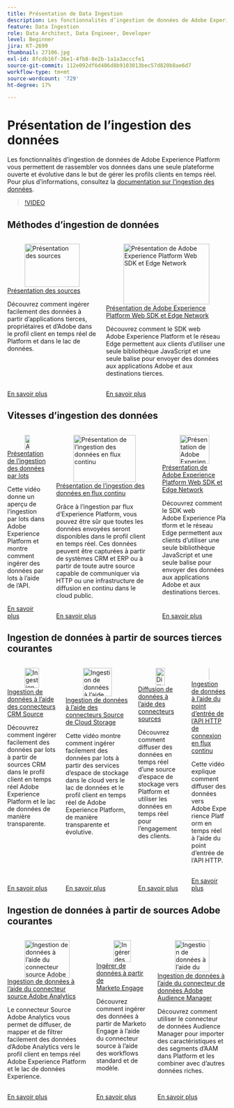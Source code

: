 ```yaml
---
title: Présentation de Data Ingestion
description: Les fonctionnalités d’ingestion de données de Adobe Experience Platform vous permettent de rassembler vos données dans une seule plateforme ouverte et évolutive dans le but de gérer un profil unifié.
feature: Data Ingestion
role: Data Architect, Data Engineer, Developer
level: Beginner
jira: KT-2699
thumbnail: 27106.jpg
exl-id: 8fcdb16f-26e1-4fb8-8e2b-1a1a3acccfe1
source-git-commit: 112e092df6d486d8b9103013bec57d820b8ae6d7
workflow-type: tm+mt
source-wordcount: '729'
ht-degree: 17%

---
```


# Présentation de l’ingestion des données

Les fonctionnalités d’ingestion de données de Adobe Experience Platform vous permettent de rassembler vos données dans une seule plateforme ouverte et évolutive dans le but de gérer les profils clients en temps réel. Pour plus d’informations, consultez la [documentation sur l’ingestion des données](https://experienceleague.adobe.com/docs/experience-platform/ingestion/home.html?lang=fr).

>[!VIDEO](https://video.tv.adobe.com/v/346831?learn=on&enablevpops&captions=fre_fr)

## Méthodes d’ingestion de données

<!-- CARDS

* ../sources/overview.md
* ../../data-collection/web-sdk/overview.md

-->
<!-- START CARDS HTML - DO NOT MODIFY BY HAND -->
<div class="columns">
    <div class="column is-half-tablet is-half-desktop is-one-third-widescreen" aria-label="Sources overview">
        <div class="card" style="height: 100%; display: flex; flex-direction: column; height: 100%;">
            <div class="card-image">
                <figure class="image x-is-16by9">
                    <a href="../sources/overview.md" title="Présentation des sources" target="_blank" rel="referrer">
                        <img class="is-bordered-r-small" src="https://video.tv.adobe.com/v/33166?format=jpeg&nocache=1740414616559&captions=fre_fr" alt="Présentation des sources"
                             style="width: 100%; aspect-ratio: 16 / 9; object-fit: cover; overflow: hidden; display: block; margin: auto;">
                    </a>
                </figure>
            </div>
            <div class="card-content is-padded-small" style="display: flex; flex-direction: column; flex-grow: 1; justify-content: space-between;">
                <div class="top-card-content">
                    <p class="headline is-size-6 has-text-weight-bold">
                        <a href="../sources/overview.md" target="_blank" rel="referrer" title="Présentation des sources">Présentation des sources</a>
                    </p>
                    <p class="is-size-6">Découvrez comment ingérer facilement des données à partir d’applications tierces, propriétaires et d’Adobe dans le profil client en temps réel de Platform et dans le lac de données.</p>
                </div>
                <a href="../sources/overview.md" target="_blank" rel="referrer" class="spectrum-Button spectrum-Button--outline spectrum-Button--primary spectrum-Button--sizeM" style="align-self: flex-start; margin-top: 1rem;">
                    <span class="spectrum-Button-label has-no-wrap has-text-weight-bold"> En savoir plus </span>
                </a>
            </div>
        </div>
    </div>
    <div class="column is-half-tablet is-half-desktop is-one-third-widescreen" aria-label="Adobe Experience Platform Web SDK and Edge Network overview">
        <div class="card" style="height: 100%; display: flex; flex-direction: column; height: 100%;">
            <div class="card-image">
                <figure class="image x-is-16by9">
                    <a href="../../data-collection/web-sdk/overview.md" title="Présentation de Adobe Experience Platform Web SDK et Edge Network" target="_blank" rel="referrer">
                        <img class="is-bordered-r-small" src="https://video.tv.adobe.com/v/37259?format=jpeg&nocache=1740414616573&captions=fre_fr" alt="Présentation de Adobe Experience Platform Web SDK et Edge Network"
                             style="width: 100%; aspect-ratio: 16 / 9; object-fit: cover; overflow: hidden; display: block; margin: auto;">
                    </a>
                </figure>
            </div>
            <div class="card-content is-padded-small" style="display: flex; flex-direction: column; flex-grow: 1; justify-content: space-between;">
                <div class="top-card-content">
                    <p class="headline is-size-6 has-text-weight-bold">
                        <a href="../../data-collection/web-sdk/overview.md" target="_blank" rel="referrer" title="Présentation de Adobe Experience Platform Web SDK et Edge Network">Présentation de Adobe Experience Platform Web SDK et Edge Network</a>
                    </p>
                    <p class="is-size-6">Découvrez comment le SDK web Adobe Experience Platform et le réseau Edge permettent aux clients d’utiliser une seule bibliothèque JavaScript et une seule balise pour envoyer des données aux applications Adobe et aux destinations tierces.</p>
                </div>
                <a href="../../data-collection/web-sdk/overview.md" target="_blank" rel="referrer" class="spectrum-Button spectrum-Button--outline spectrum-Button--primary spectrum-Button--sizeM" style="align-self: flex-start; margin-top: 1rem;">
                    <span class="spectrum-Button-label has-no-wrap has-text-weight-bold"> En savoir plus </span>
                </a>
            </div>
        </div>
    </div>
</div>
<!-- END CARDS HTML - DO NOT MODIFY BY HAND -->

## Vitesses d’ingestion des données

<!-- CARDS

* batch-ingestion-overview.md
* understanding-streaming-ingestion.md
* ../../data-collection/web-sdk/overview.md

-->
<!-- START CARDS HTML - DO NOT MODIFY BY HAND -->
<div class="columns">
    <div class="column is-half-tablet is-half-desktop is-one-third-widescreen" aria-label="Batch Data Ingestion Overview">
        <div class="card" style="height: 100%; display: flex; flex-direction: column; height: 100%;">
            <div class="card-image">
                <figure class="image x-is-16by9">
                    <a href="batch-ingestion-overview.md" title="Aperçu de l’ingestion des données par lots" target="_blank" rel="referrer">
                        <img class="is-bordered-r-small" src="https://video.tv.adobe.com/v/345661?format=jpeg&nocache=1740414616813&captions=fre_fr" alt="Aperçu de l’ingestion des données par lots"
                             style="width: 100%; aspect-ratio: 16 / 9; object-fit: cover; overflow: hidden; display: block; margin: auto;">
                    </a>
                </figure>
            </div>
            <div class="card-content is-padded-small" style="display: flex; flex-direction: column; flex-grow: 1; justify-content: space-between;">
                <div class="top-card-content">
                    <p class="headline is-size-6 has-text-weight-bold">
                        <a href="batch-ingestion-overview.md" target="_blank" rel="referrer" title="Aperçu de l’ingestion des données par lots">Présentation de l’ingestion des données par lots</a>
                    </p>
                    <p class="is-size-6">Cette vidéo donne un aperçu de l’ingestion par lots dans Adobe Experience Platform et montre comment ingérer des données par lots à l’aide de l’API.</p>
                </div>
                <a href="batch-ingestion-overview.md" target="_blank" rel="referrer" class="spectrum-Button spectrum-Button--outline spectrum-Button--primary spectrum-Button--sizeM" style="align-self: flex-start; margin-top: 1rem;">
                    <span class="spectrum-Button-label has-no-wrap has-text-weight-bold"> En savoir plus </span>
                </a>
            </div>
        </div>
    </div>
    <div class="column is-half-tablet is-half-desktop is-one-third-widescreen" aria-label="Streaming data ingestion overview">
        <div class="card" style="height: 100%; display: flex; flex-direction: column; height: 100%;">
            <div class="card-image">
                <figure class="image x-is-16by9">
                    <a href="understanding-streaming-ingestion.md" title="Présentation de l’ingestion des données en flux continu" target="_blank" rel="referrer">
                        <img class="is-bordered-r-small" src="https://video.tv.adobe.com/v/31636?format=jpeg&nocache=1740414616825&captions=fre_fr" alt="Présentation de l’ingestion des données en flux continu"
                             style="width: 100%; aspect-ratio: 16 / 9; object-fit: cover; overflow: hidden; display: block; margin: auto;">
                    </a>
                </figure>
            </div>
            <div class="card-content is-padded-small" style="display: flex; flex-direction: column; flex-grow: 1; justify-content: space-between;">
                <div class="top-card-content">
                    <p class="headline is-size-6 has-text-weight-bold">
                        <a href="understanding-streaming-ingestion.md" target="_blank" rel="referrer" title="Présentation de l’ingestion des données en flux continu">Présentation de l’ingestion des données en flux continu</a>
                    </p>
                    <p class="is-size-6">Grâce à l’ingestion par flux d’Experience Platform, vous pouvez être sûr que toutes les données envoyées seront disponibles dans le profil client en temps réel. Ces données peuvent être capturées à partir de systèmes CRM et ERP ou à partir de toute autre source capable de communiquer via HTTP ou une infrastructure de diffusion en continu dans le cloud public.</p>
                </div>
                <a href="understanding-streaming-ingestion.md" target="_blank" rel="referrer" class="spectrum-Button spectrum-Button--outline spectrum-Button--primary spectrum-Button--sizeM" style="align-self: flex-start; margin-top: 1rem;">
                    <span class="spectrum-Button-label has-no-wrap has-text-weight-bold"> En savoir plus </span>
                </a>
            </div>
        </div>
    </div>
    <div class="column is-half-tablet is-half-desktop is-one-third-widescreen" aria-label="Adobe Experience Platform Web SDK and Edge Network overview">
        <div class="card" style="height: 100%; display: flex; flex-direction: column; height: 100%;">
            <div class="card-image">
                <figure class="image x-is-16by9">
                    <a href="../../data-collection/web-sdk/overview.md" title="Présentation de Adobe Experience Platform Web SDK et Edge Network" target="_blank" rel="referrer">
                        <img class="is-bordered-r-small" src="https://video.tv.adobe.com/v/37259?format=jpeg&nocache=1740414616799&captions=fre_fr" alt="Présentation de Adobe Experience Platform Web SDK et Edge Network"
                             style="width: 100%; aspect-ratio: 16 / 9; object-fit: cover; overflow: hidden; display: block; margin: auto;">
                    </a>
                </figure>
            </div>
            <div class="card-content is-padded-small" style="display: flex; flex-direction: column; flex-grow: 1; justify-content: space-between;">
                <div class="top-card-content">
                    <p class="headline is-size-6 has-text-weight-bold">
                        <a href="../../data-collection/web-sdk/overview.md" target="_blank" rel="referrer" title="Présentation de Adobe Experience Platform Web SDK et Edge Network">Présentation de Adobe Experience Platform Web SDK et Edge Network</a>
                    </p>
                    <p class="is-size-6">Découvrez comment le SDK web Adobe Experience Platform et le réseau Edge permettent aux clients d’utiliser une seule bibliothèque JavaScript et une seule balise pour envoyer des données aux applications Adobe et aux destinations tierces.</p>
                </div>
                <a href="../../data-collection/web-sdk/overview.md" target="_blank" rel="referrer" class="spectrum-Button spectrum-Button--outline spectrum-Button--primary spectrum-Button--sizeM" style="align-self: flex-start; margin-top: 1rem;">
                    <span class="spectrum-Button-label has-no-wrap has-text-weight-bold"> En savoir plus </span>
                </a>
            </div>
        </div>
    </div>
</div>
<!-- END CARDS HTML - DO NOT MODIFY BY HAND -->

## Ingestion de données à partir de sources tierces courantes

<!-- CARDS

* ../sources/ingest-data-from-crm.md
* ../sources/ingest-data-from-cloud-storage.md
* ../sources/streaming-ingestion-source-connector.md
* ../sources/streaming-ingestion-http-api.md
-->
<!-- START CARDS HTML - DO NOT MODIFY BY HAND -->
<div class="columns">
    <div class="column is-half-tablet is-half-desktop is-one-third-widescreen" aria-label="Ingest Data using CRM Source Connectors">
        <div class="card" style="height: 100%; display: flex; flex-direction: column; height: 100%;">
            <div class="card-image">
                <figure class="image x-is-16by9">
                    <a href="../sources/ingest-data-from-crm.md" title="Ingestion de données à l’aide des connecteurs CRM Source" target="_blank" rel="referrer">
                        <img class="is-bordered-r-small" src="https://video.tv.adobe.com/v/33160?format=jpeg&nocache=1740414616941&captions=fre_fr" alt="Ingestion de données à l’aide des connecteurs CRM Source"
                             style="width: 100%; aspect-ratio: 16 / 9; object-fit: cover; overflow: hidden; display: block; margin: auto;">
                    </a>
                </figure>
            </div>
            <div class="card-content is-padded-small" style="display: flex; flex-direction: column; flex-grow: 1; justify-content: space-between;">
                <div class="top-card-content">
                    <p class="headline is-size-6 has-text-weight-bold">
                        <a href="../sources/ingest-data-from-crm.md" target="_blank" rel="referrer" title="Ingestion de données à l’aide des connecteurs CRM Source">Ingestion de données à l’aide des connecteurs CRM Source</a>
                    </p>
                    <p class="is-size-6">Découvrez comment ingérer facilement des données par lots à partir de sources CRM dans le profil client en temps réel Adobe Experience Platform et le lac de données de manière transparente.</p>
                </div>
                <a href="../sources/ingest-data-from-crm.md" target="_blank" rel="referrer" class="spectrum-Button spectrum-Button--outline spectrum-Button--primary spectrum-Button--sizeM" style="align-self: flex-start; margin-top: 1rem;">
                    <span class="spectrum-Button-label has-no-wrap has-text-weight-bold"> En savoir plus </span>
                </a>
            </div>
        </div>
    </div>
    <div class="column is-half-tablet is-half-desktop is-one-third-widescreen" aria-label="Ingest Data using Cloud Storage Source Connectors">
        <div class="card" style="height: 100%; display: flex; flex-direction: column; height: 100%;">
            <div class="card-image">
                <figure class="image x-is-16by9">
                    <a href="../sources/ingest-data-from-cloud-storage.md" title="Ingestion de données à l’aide des connecteurs Source de Cloud Storage" target="_blank" rel="referrer">
                        <img class="is-bordered-r-small" src="https://video.tv.adobe.com/v/33156?format=jpeg&nocache=1740414616962&captions=fre_fr" alt="Ingestion de données à l’aide des connecteurs Source de Cloud Storage"
                             style="width: 100%; aspect-ratio: 16 / 9; object-fit: cover; overflow: hidden; display: block; margin: auto;">
                    </a>
                </figure>
            </div>
            <div class="card-content is-padded-small" style="display: flex; flex-direction: column; flex-grow: 1; justify-content: space-between;">
                <div class="top-card-content">
                    <p class="headline is-size-6 has-text-weight-bold">
                        <a href="../sources/ingest-data-from-cloud-storage.md" target="_blank" rel="referrer" title="Ingestion de données à l’aide des connecteurs Source de Cloud Storage">Ingestion de données à l’aide des connecteurs Source de Cloud Storage</a>
                    </p>
                    <p class="is-size-6">Cette vidéo montre comment ingérer facilement des données par lots à partir des services d’espace de stockage dans le cloud vers le lac de données et le profil client en temps réel de Adobe Experience Platform, de manière transparente et évolutive.</p>
                </div>
                <a href="../sources/ingest-data-from-cloud-storage.md" target="_blank" rel="referrer" class="spectrum-Button spectrum-Button--outline spectrum-Button--primary spectrum-Button--sizeM" style="align-self: flex-start; margin-top: 1rem;">
                    <span class="spectrum-Button-label has-no-wrap has-text-weight-bold"> En savoir plus </span>
                </a>
            </div>
        </div>
    </div>
    <div class="column is-half-tablet is-half-desktop is-one-third-widescreen" aria-label="Stream data using Source Connectors">
        <div class="card" style="height: 100%; display: flex; flex-direction: column; height: 100%;">
            <div class="card-image">
                <figure class="image x-is-16by9">
                    <a href="../sources/streaming-ingestion-source-connector.md" title="Diffusion de données en continu à l’aide des connecteurs Source" target="_blank" rel="referrer">
                        <img class="is-bordered-r-small" src="https://video.tv.adobe.com/v/3410103?format=jpeg&nocache=1740414616930&captions=fre_fr" alt="Diffusion de données en continu à l’aide des connecteurs Source"
                             style="width: 100%; aspect-ratio: 16 / 9; object-fit: cover; overflow: hidden; display: block; margin: auto;">
                    </a>
                </figure>
            </div>
            <div class="card-content is-padded-small" style="display: flex; flex-direction: column; flex-grow: 1; justify-content: space-between;">
                <div class="top-card-content">
                    <p class="headline is-size-6 has-text-weight-bold">
                        <a href="../sources/streaming-ingestion-source-connector.md" target="_blank" rel="referrer" title="Diffusion de données en continu à l’aide des connecteurs Source">Diffusion de données à l’aide des connecteurs sources</a>
                    </p>
                    <p class="is-size-6">Découvrez comment diffuser des données en temps réel d’une source d’espace de stockage vers Platform et utiliser les données en temps réel pour l’engagement des clients.</p>
                </div>
                <a href="../sources/streaming-ingestion-source-connector.md" target="_blank" rel="referrer" class="spectrum-Button spectrum-Button--outline spectrum-Button--primary spectrum-Button--sizeM" style="align-self: flex-start; margin-top: 1rem;">
                    <span class="spectrum-Button-label has-no-wrap has-text-weight-bold"> En savoir plus </span>
                </a>
            </div>
        </div>
    </div>
    <div class="column is-half-tablet is-half-desktop is-one-third-widescreen" aria-label="Ingest Data using Streaming Connection HTTP API endpoint">
        <div class="card" style="height: 100%; display: flex; flex-direction: column; height: 100%;">
            <div class="card-image">
                <figure class="image x-is-16by9">
                    <a href="../sources/streaming-ingestion-http-api.md" title="Ingestion de données à l’aide du point d’entrée de l’API HTTP de connexion en flux continu" target="_blank" rel="referrer">
                        <img class="is-bordered-r-small" src="https://video.tv.adobe.com/v/3410928?format=jpeg&nocache=1740414616952&captions=fre_fr" alt="Ingestion de données à l’aide du point d’entrée de l’API HTTP de connexion en flux continu"
                             style="width: 100%; aspect-ratio: 16 / 9; object-fit: cover; overflow: hidden; display: block; margin: auto;">
                    </a>
                </figure>
            </div>
            <div class="card-content is-padded-small" style="display: flex; flex-direction: column; flex-grow: 1; justify-content: space-between;">
                <div class="top-card-content">
                    <p class="headline is-size-6 has-text-weight-bold">
                        <a href="../sources/streaming-ingestion-http-api.md" target="_blank" rel="referrer" title="Ingestion de données à l’aide du point d’entrée de l’API HTTP de connexion en flux continu">Ingestion de données à l’aide du point d’entrée de l’API HTTP de connexion en flux continu</a>
                    </p>
                    <p class="is-size-6">Cette vidéo explique comment diffuser des données vers Adobe Experience Platform en temps réel à l’aide du point d’entrée de l’API HTTP.</p>
                </div>
                <a href="../sources/streaming-ingestion-http-api.md" target="_blank" rel="referrer" class="spectrum-Button spectrum-Button--outline spectrum-Button--primary spectrum-Button--sizeM" style="align-self: flex-start; margin-top: 1rem;">
                    <span class="spectrum-Button-label has-no-wrap has-text-weight-bold"> En savoir plus </span>
                </a>
            </div>
        </div>
    </div>
</div>
<!-- END CARDS HTML - DO NOT MODIFY BY HAND -->

## Ingestion de données à partir de sources Adobe courantes

<!-- CARDS

* ../sources/ingest-data-from-adobe-analytics.md
* ../sources/ingest-data-from-marketo.md
* ../sources/ingest-data-from-aam.md

-->
<!-- START CARDS HTML - DO NOT MODIFY BY HAND -->
<div class="columns">
    <div class="column is-half-tablet is-half-desktop is-one-third-widescreen" aria-label="Ingest data using the Adobe Analytics source connector">
        <div class="card" style="height: 100%; display: flex; flex-direction: column; height: 100%;">
            <div class="card-image">
                <figure class="image x-is-16by9">
                    <a href="../sources/ingest-data-from-adobe-analytics.md" title="Ingestion de données à l’aide du connecteur source Adobe Analytics" target="_blank" rel="referrer">
                        <img class="is-bordered-r-small" src="https://video.tv.adobe.com/v/3430255?format=jpeg&nocache=1740414617197&captions=fre_fr" alt="Ingestion de données à l’aide du connecteur source Adobe Analytics"
                             style="width: 100%; aspect-ratio: 16 / 9; object-fit: cover; overflow: hidden; display: block; margin: auto;">
                    </a>
                </figure>
            </div>
            <div class="card-content is-padded-small" style="display: flex; flex-direction: column; flex-grow: 1; justify-content: space-between;">
                <div class="top-card-content">
                    <p class="headline is-size-6 has-text-weight-bold">
                        <a href="../sources/ingest-data-from-adobe-analytics.md" target="_blank" rel="referrer" title="Ingestion de données à l’aide du connecteur source Adobe Analytics">Ingestion de données à l’aide du connecteur source Adobe Analytics</a>
                    </p>
                    <p class="is-size-6">Le connecteur Source Adobe Analytics vous permet de diffuser, de mapper et de filtrer facilement des données d’Adobe Analytics vers le profil client en temps réel Adobe Experience Platform et le lac de données Experience.</p>
                </div>
                <a href="../sources/ingest-data-from-adobe-analytics.md" target="_blank" rel="referrer" class="spectrum-Button spectrum-Button--outline spectrum-Button--primary spectrum-Button--sizeM" style="align-self: flex-start; margin-top: 1rem;">
                    <span class="spectrum-Button-label has-no-wrap has-text-weight-bold"> En savoir plus </span>
                </a>
            </div>
        </div>
    </div>
    <div class="column is-half-tablet is-half-desktop is-one-third-widescreen" aria-label="Ingest data from Marketo Engage">
        <div class="card" style="height: 100%; display: flex; flex-direction: column; height: 100%;">
            <div class="card-image">
                <figure class="image x-is-16by9">
                    <a href="../sources/ingest-data-from-marketo.md" title="Ingérer des données à partir de Marketo Engage" target="_blank" rel="referrer">
                        <img class="is-bordered-r-small" src="https://video.tv.adobe.com/v/3451862?format=jpeg&nocache=1740414617186&captions=fre_fr" alt="Ingérer des données à partir de Marketo Engage"
                             style="width: 100%; aspect-ratio: 16 / 9; object-fit: cover; overflow: hidden; display: block; margin: auto;">
                    </a>
                </figure>
            </div>
            <div class="card-content is-padded-small" style="display: flex; flex-direction: column; flex-grow: 1; justify-content: space-between;">
                <div class="top-card-content">
                    <p class="headline is-size-6 has-text-weight-bold">
                        <a href="../sources/ingest-data-from-marketo.md" target="_blank" rel="referrer" title="Ingérer des données à partir de Marketo Engage">Ingérer de données à partir de Marketo Engage</a>
                    </p>
                    <p class="is-size-6">Découvrez comment ingérer des données à partir de Marketo Engage à l’aide du connecteur source à l’aide des workflows standard et de modèle.</p>
                </div>
                <a href="../sources/ingest-data-from-marketo.md" target="_blank" rel="referrer" class="spectrum-Button spectrum-Button--outline spectrum-Button--primary spectrum-Button--sizeM" style="align-self: flex-start; margin-top: 1rem;">
                    <span class="spectrum-Button-label has-no-wrap has-text-weight-bold"> En savoir plus </span>
                </a>
            </div>
        </div>
    </div>
    <div class="column is-half-tablet is-half-desktop is-one-third-widescreen" aria-label="Ingest data using the Adobe Audience Manager data connector">
        <div class="card" style="height: 100%; display: flex; flex-direction: column; height: 100%;">
            <div class="card-image">
                <figure class="image x-is-16by9">
                    <a href="../sources/ingest-data-from-aam.md" title="Ingestion de données à l’aide du connecteur de données Adobe Audience Manager" target="_blank" rel="referrer">
                        <img class="is-bordered-r-small" src="https://video.tv.adobe.com/v/346984/?format=jpeg&nocache=1740414617207&captions=fre_fr" alt="Ingestion de données à l’aide du connecteur de données Adobe Audience Manager"
                             style="width: 100%; aspect-ratio: 16 / 9; object-fit: cover; overflow: hidden; display: block; margin: auto;">
                    </a>
                </figure>
            </div>
            <div class="card-content is-padded-small" style="display: flex; flex-direction: column; flex-grow: 1; justify-content: space-between;">
                <div class="top-card-content">
                    <p class="headline is-size-6 has-text-weight-bold">
                        <a href="../sources/ingest-data-from-aam.md" target="_blank" rel="referrer" title="Ingestion de données à l’aide du connecteur de données Adobe Audience Manager">Ingestion de données à l’aide du connecteur de données Adobe Audience Manager</a>
                    </p>
                    <p class="is-size-6">Découvrez comment utiliser le connecteur de données Audience Manager pour importer des caractéristiques et des segments d’AAM dans Platform et les combiner avec d’autres données riches.</p>
                </div>
                <a href="../sources/ingest-data-from-aam.md" target="_blank" rel="referrer" class="spectrum-Button spectrum-Button--outline spectrum-Button--primary spectrum-Button--sizeM" style="align-self: flex-start; margin-top: 1rem;">
                    <span class="spectrum-Button-label has-no-wrap has-text-weight-bold"> En savoir plus </span>
                </a>
            </div>
        </div>
    </div>
</div>
<!-- END CARDS HTML - DO NOT MODIFY BY HAND -->

